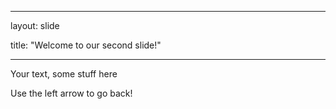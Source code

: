

---
	
layout: slide
	
title: "Welcome to our second slide!"
	
---
	
Your text, some stuff here
	
Use the left arrow to go back!
